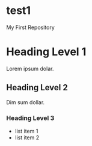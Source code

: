 # test1
My First Repository
# Heading Level 1
Lorem ipsum dolar.
## Heading Level 2
Dim sum dollar.
### Heading Level 3
* list item 1
* list item 2